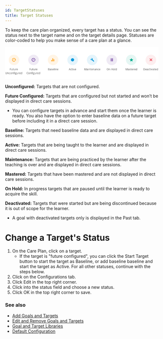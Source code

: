 ```yaml
---
id: TargetStatuses
title: Target Statuses
---
```

To keep the care plan organized, every target has a status. You can see the status next to the target name and on the target details page. Statuses are color-coded to help you make sense of a care plan at a glance. 

<img src="/img/TargetStatuses.png" width="650" />

**Unconfigured:** Targets that are not configured. 

**Future Configured:** Targets that are configured but not started and won’t be displayed in direct care sessions. 

- You can configure targets in advance and start them once the learner is ready. You also have the option to enter baseline data on a future target before including it in a direct care session. 

**Baseline:** Targets that need baseline data and are displayed in direct care sessions. 

**Active:** Targets that are being taught to the learner and are displayed in direct care sessions.  

**Maintenance:** Targets that are being practiced by the learner after the teaching is over and are displayed in direct care sessions.  

**Mastered:** Targets that have been mastered and are not displayed in direct care sessions. 

**On Hold:** In progress targets that are paused until the learner is ready to acquire the skill. 

**Deactivated:** Targets that were started but are being discontinued because it is out of scope for the learner. 

- A goal with deactivated targets only is displayed in the Past tab.

# Change a Target's Status

1. On the Care Plan, click on a target.
   - If the target is "future configured", you can click the Start Target button to start the target as Baseline, or add baseline baseline and start the target as Active. For all other statuses, continue with the steps below.
3. Click on the Configurations tab.
4. Click Edit in the top right corner.
5. Click into the status field and choose a new status.
6. Click OK in the top right corner to save.

### See also
- [Add Goals and Targets](CarePlan/AddGoalsTargets.md)
- [Edit and Remove Goals and Targets](CarePlan/EditRemoveGoalsTargets.md)
- [Goal and Target Libraries](CarePlan/GoalTargetLibraries.md)
- [Default Configuration](CarePlan/DefaultConfiguration.md)
